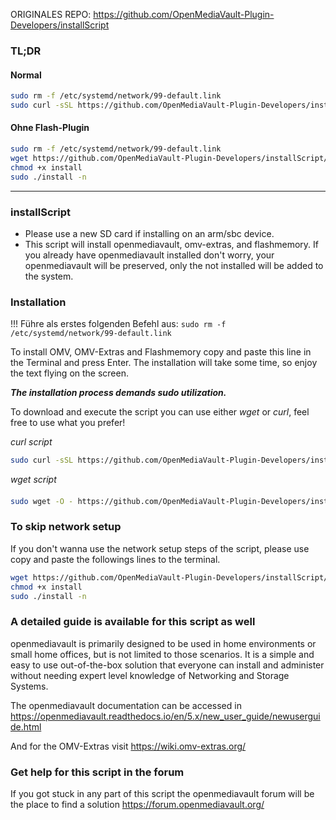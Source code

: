 ORIGINALES REPO: https://github.com/OpenMediaVault-Plugin-Developers/installScript

### TL;DR

#### Normal
```bash
sudo rm -f /etc/systemd/network/99-default.link
sudo curl -sSL https://github.com/OpenMediaVault-Plugin-Developers/installScript/raw/master/install | sudo bash
```

#### Ohne Flash-Plugin
```bash
sudo rm -f /etc/systemd/network/99-default.link
wget https://github.com/OpenMediaVault-Plugin-Developers/installScript/raw/master/install
chmod +x install
sudo ./install -n
```
---

### installScript
- Please use a new SD card if installing on an arm/sbc device.
- This script will install openmediavault, omv-extras, and flashmemory. If you already have openmediavault installed don't worry, your openmediavault will be preserved, only the not installed will be added to the system.

### Installation
!!! Führe als erstes folgenden Befehl aus: `sudo rm -f /etc/systemd/network/99-default.link`

To install OMV, OMV-Extras and Flashmemory copy and paste this line in the Terminal and press Enter. The installation will take some time, so enjoy the text flying on the screen. 

***The installation process demands sudo utilization.***

To download and execute the script you can use either *wget* or *curl*, feel free to use what you prefer!

*curl script*
```bash
sudo curl -sSL https://github.com/OpenMediaVault-Plugin-Developers/installScript/raw/master/install | sudo bash
```

*wget script*
####  
```bash
sudo wget -O - https://github.com/OpenMediaVault-Plugin-Developers/installScript/raw/master/install | sudo bash
```
### To skip network setup
If you don't wanna use the network setup steps of the script, please use copy and paste the followings lines to the terminal. 
```bash
wget https://github.com/OpenMediaVault-Plugin-Developers/installScript/raw/master/install
chmod +x install
sudo ./install -n
```

### A detailed guide is available for this script as well
openmediavault is primarily designed to be used in home environments or small home offices, but is not limited to those scenarios. It is a simple and easy to use out-of-the-box solution that everyone can install and administer without needing expert level knowledge of Networking and Storage Systems.

The openmediavault documentation can be accessed in https://openmediavault.readthedocs.io/en/5.x/new_user_guide/newuserguide.html

And for the OMV-Extras visit https://wiki.omv-extras.org/
 
### Get help for this script in the forum
If you got stuck in any part of this script the openmediavault forum will be the place to find a solution https://forum.openmediavault.org/

